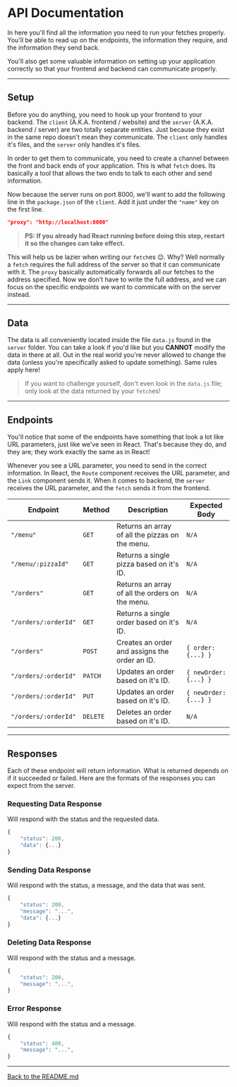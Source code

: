 # API Documentation

In here you'll find all the information you need to run your fetches properly. You'll be able to read up on the endpoints, the information they require, and the information they send back.

You'll also get some valuable information on setting up your application correctly so that your frontend and backend can communicate properly.

---

## Setup

Before you do anything, you need to hook up your frontend to your backend. The `client` (A.K.A. frontend / website) and the `server` (A.K.A. backend / server) are two totally separate entities. Just because they exist in the same repo doesn't mean they communicate. The `client` only handles it's files, and the `server` only handles it's files. 

In order to get them to communicate, you need to create a channel between the front and back ends of your application. This is what `fetch` does. Its basically a tool that allows the two ends to talk to each other and send information. 

Now because the server runs on port 8000, we'll want to add the following line in the `package.json` of the `client`. Add it just under the `"name"` key on the first line.

```json
"proxy": "http://localhost:8000"
```

> **PS: If you already had React running before doing this step, restart it so the changes can take effect.**

This will help us be lazier when writing our `fetch`es 😉. Why? Well normally a `fetch` requires the full address of the server so that it can communicate with it. The `proxy` basically automatically forwards all our fetches to the address specified. Now we don't have to write the full address, and we can focus on the specific endpoints we want to commicate with on the server instead.

---

## Data

The data is all conveniently located inside the file `data.js` found in the `server` folder. You can take a look if you'd like but you **CANNOT** modify the data in there at all. Out in the real world you're never allowed to change the data (unless you're specifically asked to update something). Same rules apply here!

> If you want to challenge yourself, don't even look in the `data.js` file; only look at the data returned by your `fetch`es!

---

## Endpoints

You'll notice that some of the endpoints have something that look a lot like URL parameters, just like we've seen in React. That's because they do, and they are; they work exactly the same as in React! 

Whenever you see a URL parameter, you need to send in the correct information. In React, the `Route` component receives the URL parameter, and the `Link` component sends it. When it comes to backend, the `server` receives the URL parameter, and the `fetch` sends it from the frontend.


| Endpoint              | Method    | Description                                       | Expected Body         |
|---------------------- | --------- | ------------------------------------------------- | --------------------- |
| `"/menu"`             | `GET`     | Returns an array of all the pizzas on the menu.   | `N/A`                 |
| `"/menu/:pizzaId"`    | `GET`     | Returns a single pizza based on it's ID.          | `N/A`                 |
| `"/orders"`           | `GET`     | Returns an array of all the orders on the menu.   | `N/A`                 |
| `"/orders/:orderId"`  | `GET`     | Returns a single order based on it's ID.          | `N/A`                 |
| `"/orders"`           | `POST`    | Creates an order and assigns the order an ID.     | `{ order: {...} }`    |
| `"/orders/:orderId"`  | `PATCH`   | Updates an order based on it's ID.                | `{ newOrder: {...} }` |
| `"/orders/:orderId"`  | `PUT`     | Updates an order based on it's ID.                | `{ newOrder: {...} }` |
| `"/orders/:orderId"`  | `DELETE`  | Deletes an order based on it's ID.                | `N/A`                 |

---

## Responses

Each of these endpoint will return information. What is returned depends on if it succeeded or failed. Here are the formats of the responses you can expect from the server.

### Requesting Data Response

Will respond with the status and the requested data.

```js
{
    "status": 200,
    "data": {...}
}
```

### Sending Data Response

Will respond with the status, a message, and the data that was sent.

```js
{
    "status": 200,
    "message": "...",
    "data": {...}
}
```

### Deleting Data Response

Will respond with the status and a message.

```js
{
    "status": 200,
    "message": "...",
}
```

### Error Response

Will respond with the status and a message.

```js
{
    "status": 400,
    "message": "...",
}
```

---

[Back to the README.md](../README.md)
